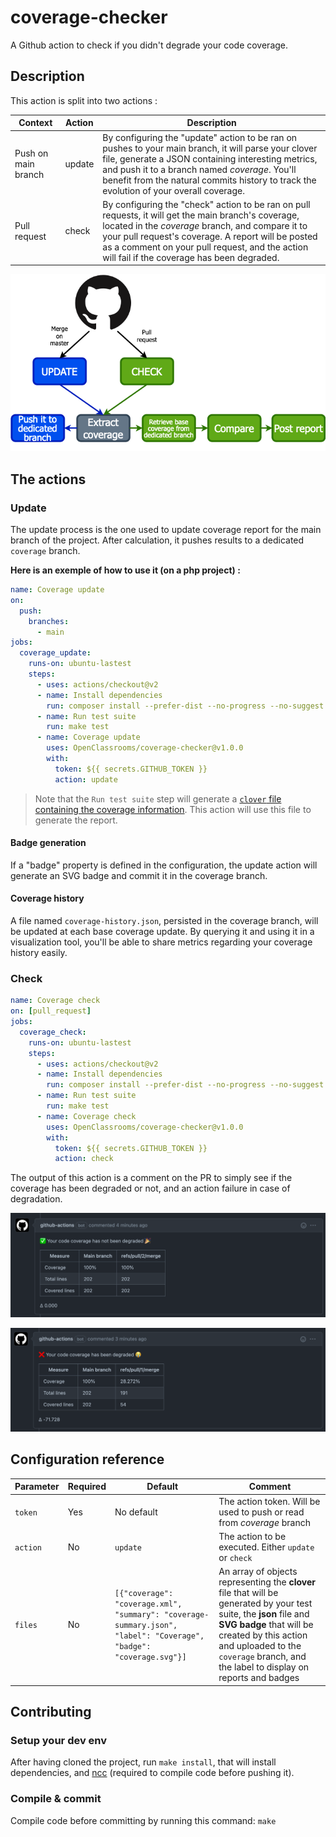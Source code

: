 # coverage-checker

A Github action to check if you didn't degrade your code coverage.

## Description

This action is split into two actions :

| Context | Action | Description |
|---------|--------|-------------|
| Push on main branch | update | By configuring the "update" action to be ran on pushes to your main branch, it will parse your clover file, generate a JSON containing interesting metrics, and push it to a branch named _coverage_. You'll benefit from the natural commits history to track the evolution of your overall coverage.
| Pull request | check | By configuring the "check" action to be ran on pull requests, it will get the main branch's coverage, located in the _coverage_ branch, and compare it to your pull request's coverage. A report will be posted as a comment on your pull request, and the action will fail if the coverage has been degraded.


![Workflow diagram](./doc/github-action.png)

## The actions

### Update

The update process is the one used to update coverage report for the main branch of the project. After calculation, it pushes results to a dedicated `coverage` branch.

**Here is an exemple of how to use it (on a php project) :**

```yaml
name: Coverage update
on:
  push:
    branches:
      - main
jobs:
  coverage_update:
    runs-on: ubuntu-lastest
    steps:
      - uses: actions/checkout@v2
      - name: Install dependencies
        run: composer install --prefer-dist --no-progress --no-suggest
      - name: Run test suite
        run: make test
      - name: Coverage update
        uses: OpenClassrooms/coverage-checker@v1.0.0
        with:
          token: ${{ secrets.GITHUB_TOKEN }}
          action: update
```
> Note that the `Run test suite` step will generate a [`clover` file containing the coverage information](https://openclover.org/documentation). This action will use this file to generate the report.

#### Badge generation

If a "badge" property is defined in the configuration, the update action will generate an SVG badge and commit it in the coverage branch.

#### Coverage history

A file named `coverage-history.json`, persisted in the coverage branch, will be updated at each base coverage update. By querying it and using it in a visualization tool, you'll be able to share metrics regarding your coverage history easily. 

### Check

```yaml
name: Coverage check
on: [pull_request]
jobs:
  coverage_check:
    runs-on: ubuntu-lastest
    steps:
      - uses: actions/checkout@v2
      - name: Install dependencies
        run: composer install --prefer-dist --no-progress --no-suggest
      - name: Run test suite
        run: make test
      - name: Coverage check
        uses: OpenClassrooms/coverage-checker@v1.0.0
        with:
          token: ${{ secrets.GITHUB_TOKEN }}
          action: check
```

The output of this action is a comment on the PR to simply see if the coverage has been degraded or not, and an action failure in case of degradation.

![Workflow diagram](./doc/success.png)

![Workflow diagram](./doc/failure.png)

## Configuration reference

| Parameter | Required | Default    | Comment |
|-----------|----------|------------|---------|
| `token`   | Yes      | No default | The action token. Will be used to push or read from _coverage_ branch |
| `action`  | No       | `update`   | The action to be executed. Either `update` or `check` |
| `files`   | No       | `[{"coverage": "coverage.xml", "summary": "coverage-summary.json", "label": "Coverage", "badge": "coverage.svg"}]` | An array of objects representing the **clover** file that will be generated by your test suite, the **json** file and **SVG badge** that will be created by this action and uploaded to the `coverage` branch, and the label to display on reports and badges |

## Contributing

### Setup your dev env

After having cloned the project, run `make install`, that will install dependencies, and [ncc](https://www.npmjs.com/package/@vercel/ncc) (required to compile code before pushing it).

### Compile & commit

Compile code before committing by running this command:
`make`
